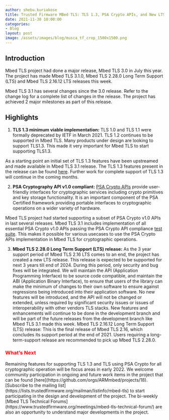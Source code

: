 ```yaml
---
author: shebu.kuriakose
title: Trusted Firmware MBed TLS: TLS 1.3, PSA Crypto APIs, and New LTS 
date: 2021-11-30 10:00:00
categories:
- Blog
layout: post
image: /assets/images/blog/musca_tf_crop_1500x1500.png
---
```


Introduction
------------

Mbed TLS project had done a major release, Mbed TLS 3.0 in July this year. The project has made Mbed
TLS 3.1.0, Mbed TLS 2.28.0 Long Term Support (LTS) and Mbed TLS 2.16.12 LTS releases this week.

Mbed TLS 3.1 has several changes since the 3.0 release. Refer to the change log for a complete list of
changes in the release. The project has achieved 2 major milestones as part of this release.

Highlights 
----------

1. **TLS 1.3 minimum viable implementation:** TLS 1.0 and TLS 1.1 were formally deprecated by IETF in March 2021. TLS 1.2 continues to be supported in Mbed TLS. Many products under design are looking to support TLS1.3. This made it very important for Mbed TLS to start supporting TLS1.3.

  As a starting point an initial set of TLS 1.3 features have been upstreamed and made available in Mbed TLS 3.1 release. The TLS 1.3 features present in the release can be found [here](https://github.com/ARMmbed/mbedtls/pull/4963). Further work for complete support of TLS 1.3 will continue in the coming months. 

2. **PSA Cryptography API v1.0 compliant:** [PSA Crypto APIs](https://developer.arm.com/documentation/ihi0086/latest/) provide user-friendly interfaces for cryptographic services including crypto primitives and key storage functionality.  It is an important component of the PSA Certified framework providing portable interfaces to cryptographic operations on a wider variety of hardware. 

  Mbed TLS project had started supporting a subset of PSA Crypto v1.0 APIs in last several releases. Mbed TLS 3.1 includes implementation of all essential PSA Crypto v1.0 APIs passing the PSA Crypto API compliance [test suite](https://github.com/ARM-software/psa-arch-tests). This makes it possible for various usecases to use the PSA Crypto APIs implementation in Mbed TLS for cryptographic operations.

3. **Mbed TLS 2.28.0 Long Term Support (LTS) release:** As the 3 year support period of Mbed TLS 2.16 LTS comes to an end, the project has created a new LTS release. This release is expected to be supported for next 3 years till end of 2024. 
  During this period, only security and bug fixes will be integrated. We will maintain the API (Application Programming Interface) to be source code compatible, and maintain the ABI (Application Binary Interface), to ensure that users of the library can make the minimum of changes to their own software to ensure against regressions being introduced into their application software.
  No new features will be introduced, and the API will not be changed or extended, unless required by significant security issues or issues of interoperability with other vendors TLS stacks.
  New features and enhancements will continue to be done in the development branch and will be part of the future releases from the development branch like Mbed TLS 3.1 made this week.
Mbed TLS 2.16.12 Long Term Support (LTS) release: This is the final release of Mbed TLS 2.16, which concludes its support period at the end of 2021. Users requiring a long-term-support release are recommended to pick up Mbed TLS 2.28.0.

<h3 style="color:#ff0000"> What’s Next</h3>
Remaining features for supporting TLS 1.3 and TLS using PSA Crypto for all cryptographic operation will be focus areas in early 2022. We welcome community participation in ongoing and future work items in the project that can be found [here](https://github.com/orgs/ARMmbed/projects/18). [Subscribe to the mailing list](https://lists.trustedfirmware.org/mailman/listinfo/mbed-tls) to start participating in the design and development of the project. The bi-weekly [Mbed TLS Technical Forums](https://www.trustedfirmware.org/meetings/mbed-tls-technical-forum/) are also an opportunity to understand major developments in the project.
